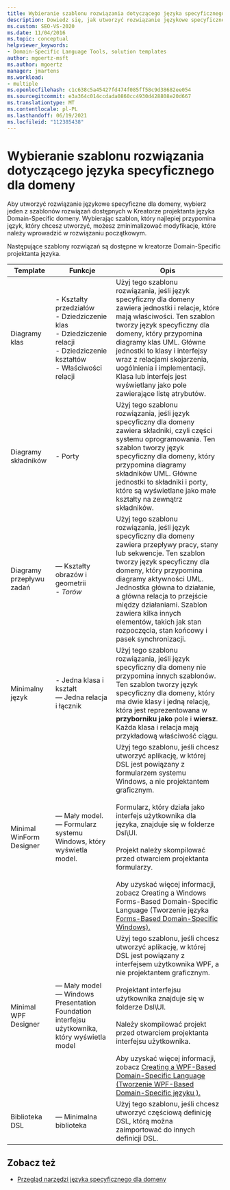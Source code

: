 ```yaml
---
title: Wybieranie szablonu rozwiązania dotyczącego języka specyficznego dla domeny
description: Dowiedz się, jak utworzyć rozwiązanie językowe specyficzne dla domeny, wybierając jeden z szablonów rozwiązań dostępnych w kreatorze projektanta języka Domain-Specific języka.
ms.custom: SEO-VS-2020
ms.date: 11/04/2016
ms.topic: conceptual
helpviewer_keywords:
- Domain-Specific Language Tools, solution templates
author: mgoertz-msft
ms.author: mgoertz
manager: jmartens
ms.workload:
- multiple
ms.openlocfilehash: c1c638c5a45427fd474f085ff58c9d38682ee054
ms.sourcegitcommit: e3a364c014ccdada0860cc4930d428808e20d667
ms.translationtype: MT
ms.contentlocale: pl-PL
ms.lasthandoff: 06/19/2021
ms.locfileid: "112385438"
---
```

# <a name="choosing-a-domain-specific-language-solution-template"></a>Wybieranie szablonu rozwiązania dotyczącego języka specyficznego dla domeny
Aby utworzyć rozwiązanie językowe specyficzne dla domeny, wybierz jeden z szablonów rozwiązań dostępnych w Kreatorze projektanta języka Domain-Specific domeny. Wybierając szablon, który najlepiej przypomina język, który chcesz utworzyć, możesz zminimalizować modyfikacje, które należy wprowadzić w rozwiązaniu początkowym.

 Następujące szablony rozwiązań są dostępne w kreatorze Domain-Specific projektanta języka.

|Template|Funkcje|Opis|
|-|-|-|
|Diagramy klas|- Kształty przedziałów<br />- Dziedziczenie klas<br />- Dziedziczenie relacji<br />- Dziedziczenie kształtów<br />- Właściwości relacji|Użyj tego szablonu rozwiązania, jeśli język specyficzny dla domeny zawiera jednostki i relacje, które mają właściwości. Ten szablon tworzy język specyficzny dla domeny, który przypomina diagramy klas UML. Główne jednostki to klasy i interfejsy wraz z relacjami skojarzenia, uogólnienia i implementacji. Klasa lub interfejs jest wyświetlany jako pole zawierające listę atrybutów.|
|Diagramy składników|- Porty|Użyj tego szablonu rozwiązania, jeśli język specyficzny dla domeny zawiera składniki, czyli części systemu oprogramowania. Ten szablon tworzy język specyficzny dla domeny, który przypomina diagramy składników UML. Główne jednostki to składniki i porty, które są wyświetlane jako małe kształty na zewnątrz składników.|
|Diagramy przepływu zadań|— Kształty obrazów i geometrii<br />-   *Torów*|Użyj tego szablonu rozwiązania, jeśli język specyficzny dla domeny zawiera przepływy pracy, stany lub sekwencje. Ten szablon tworzy język specyficzny dla domeny, który przypomina diagramy aktywności UML. Jednostka główna to działanie, a główna relacja to przejście między działaniami. Szablon zawiera kilka innych elementów, takich jak stan rozpoczęcia, stan końcowy i pasek synchronizacji.|
|Minimalny język|- Jedna klasa i kształt<br />— Jedna relacja i łącznik|Użyj tego szablonu rozwiązania, jeśli język specyficzny dla domeny nie przypomina innych szablonów. Ten szablon tworzy język specyficzny dla domeny, który ma dwie klasy i jedną relację, która jest reprezentowana w **przyborniku** **jako** pole i **wiersz**. Każda klasa i relacja mają przykładową właściwość ciągu.|
|Minimal WinForm Designer|— Mały model.<br />— Formularz systemu Windows, który wyświetla model.|Użyj tego szablonu, jeśli chcesz utworzyć aplikację, w której DSL jest powiązany z formularzem systemu Windows, a nie projektantem graficznym.<br /><br /> Formularz, który działa jako interfejs użytkownika dla języka, znajduje się w folderze Dsl\UI.<br /><br /> Projekt należy skompilować przed otwarciem projektanta formularzy.<br /><br /> Aby uzyskać więcej informacji, zobacz Creating a Windows Forms-Based Domain-Specific Language (Tworzenie języka [Forms-Based Domain-Specific Windows).](../modeling/creating-a-windows-forms-based-domain-specific-language.md)|
|Minimal WPF Designer|— Mały model<br />— Windows Presentation Foundation interfejsu użytkownika, który wyświetla model|Użyj tego szablonu, jeśli chcesz utworzyć aplikację, w której DSL jest powiązany z interfejsem użytkownika WPF, a nie projektantem graficznym.<br /><br /> Projektant interfejsu użytkownika znajduje się w folderze Dsl\UI.<br /><br /> Należy skompilować projekt przed otwarciem projektanta interfejsu użytkownika.<br /><br /> Aby uzyskać więcej informacji, zobacz [Creating a WPF-Based Domain-Specific Language (Tworzenie WPF-Based Domain-Specific języku ).](../modeling/creating-a-wpf-based-domain-specific-language.md)|
|Biblioteka DSL|— Minimalna biblioteka|Użyj tego szablonu, jeśli chcesz utworzyć częściową definicję DSL, którą można zaimportować do innych definicji DSL.|

## <a name="see-also"></a>Zobacz też

- [Przegląd narzędzi języka specyficznego dla domeny](../modeling/overview-of-domain-specific-language-tools.md)
